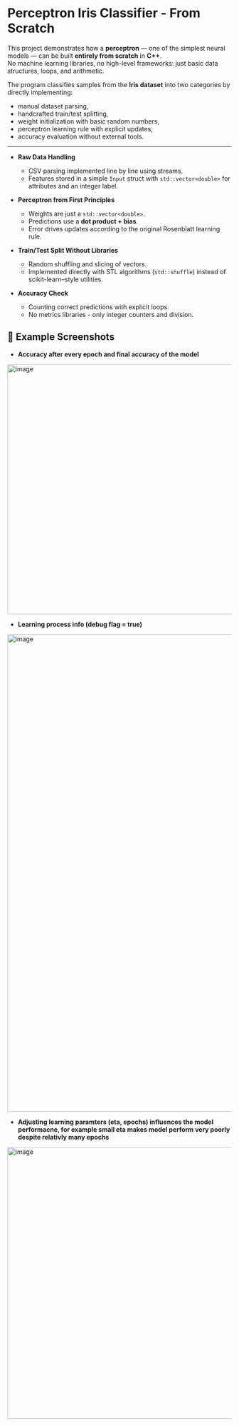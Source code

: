 # Perceptron Iris Classifier - From Scratch 

This project demonstrates how a **perceptron** — one of the simplest neural models — can be built **entirely from scratch** in **C++**.  
No machine learning libraries, no high-level frameworks: just basic data structures, loops, and arithmetic.

The program classifies samples from the **Iris dataset** into two categories by directly implementing:
- manual dataset parsing,
- handcrafted train/test splitting,
- weight initialization with basic random numbers,
- perceptron learning rule with explicit updates,
- accuracy evaluation without external tools.

---

- **Raw Data Handling**  
  - CSV parsing implemented line by line using streams.  
  - Features stored in a simple `Input` struct with `std::vector<double>` for attributes and an integer label.  

- **Perceptron from First Principles**  
  - Weights are just a `std::vector<double>`.  
  - Predictions use a **dot product + bias**.  
  - Error drives updates according to the original Rosenblatt learning rule.  

- **Train/Test Split Without Libraries**  
  - Random shuffling and slicing of vectors.  
  - Implemented directly with STL algorithms (`std::shuffle`) instead of scikit-learn–style utilities.  

- **Accuracy Check**  
  - Counting correct predictions with explicit loops.  
  - No metrics libraries - only integer counters and division.

## 📸 Example Screenshots
- **Accuracy after every epoch and final accuracy of the model**

<img width="881" height="560" alt="image" src="https://github.com/user-attachments/assets/61d27500-4b91-4651-9e3d-c180383c8e68" />


- **Learning process info (debug flag  = true)**

<img width="551" height="1070" alt="image" src="https://github.com/user-attachments/assets/0b58553b-8805-4dd8-80a3-57b7a9880f19" />


- **Adjusting learning paramters (eta, epochs) influences the model performacne, for example small eta makes model perform very poorly despite relativly many epochs**

<img width="984" height="609" alt="image" src="https://github.com/user-attachments/assets/caa9e035-86c7-4e03-9769-f289a56db56c" />

